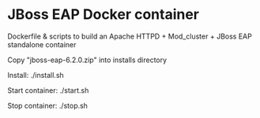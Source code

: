  JBoss EAP Docker container
==========================

Dockerfile & scripts to build an Apache HTTPD + Mod_cluster + JBoss EAP standalone container

Copy "jboss-eap-6.2.0.zip" into installs directory

Install:
./install.sh

Start container:
./start.sh

Stop container:
./stop.sh
